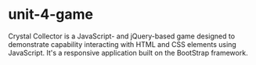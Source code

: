 # unit-4-game

Crystal Collector is a JavaScript- and jQuery-based game designed to demonstrate capability interacting with HTML and CSS elements using JavaScript. It's a responsive application built on the BootStrap framework.
